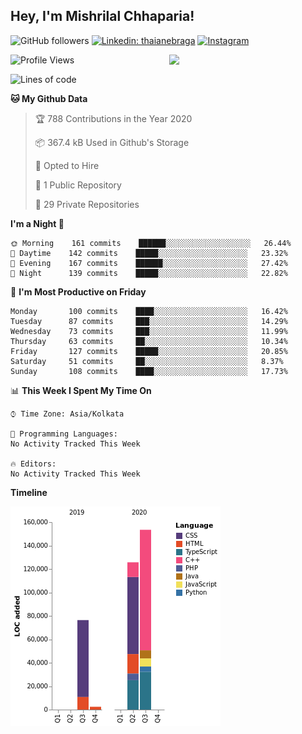 <h2>Hey, I'm Mishrilal Chhaparia!</h2>

<!-- ![Mishrilal's github stats](https://github-readme-stats.vercel.app/api?username=mishrilal&theme=blue-green&show_icons=true&count_private=true) -->
![GitHub followers](https://img.shields.io/github/followers/mishrilal?color=181717&label=Follow%20%40mishrilal&logo=Github&style=for-the-badge)
[![Linkedin: thaianebraga](https://img.shields.io/badge/linkedin-%230077B5.svg?&style=for-the-badge&logo=linkedin&logoColor=white&link=https://www.linkedin.com/in/mishrilal-chhaparia-074969192/)](https://www.linkedin.com/in/mishrilal-chhaparia-074969192/)
[![Instagram](https://img.shields.io/badge/instagram-%23E4405F.svg?&style=for-the-badge&logo=instagram&logoColor=white&link=https://www.instagram.com/am_mishri/)](https://www.instagram.com/am_mishri/)


<img align='right' src="https://avatars1.githubusercontent.com/u/53535840?s=400&u=ccbf62c3091d7277d104d3666e4598207f27c197&v=4" width="250">

<!--START_SECTION:waka-->
![Profile Views](http://img.shields.io/badge/Profile%20Views-7-blue)

![Lines of code](https://img.shields.io/badge/From%20Hello%20World%20I%27ve%20Written-345073%20lines%20of%20code-blue)

**🐱 My Github Data** 

> 🏆 788 Contributions in the Year 2020
 > 
> 📦 367.4 kB Used in Github's Storage 
 > 
> 💼 Opted to Hire
 > 
> 📜 1 Public Repository 
 > 
> 🔑 29 Private Repositories 

**I'm a Night 🦉** 

```text
🌞 Morning    161 commits    ██████░░░░░░░░░░░░░░░░░░░   26.44% 
🌆 Daytime    142 commits    █████░░░░░░░░░░░░░░░░░░░░   23.32% 
🌃 Evening    167 commits    ██████░░░░░░░░░░░░░░░░░░░   27.42% 
🌙 Night      139 commits    █████░░░░░░░░░░░░░░░░░░░░   22.82%

```
📅 **I'm Most Productive on Friday** 

```text
Monday       100 commits    ████░░░░░░░░░░░░░░░░░░░░░   16.42% 
Tuesday      87 commits     ███░░░░░░░░░░░░░░░░░░░░░░   14.29% 
Wednesday    73 commits     ███░░░░░░░░░░░░░░░░░░░░░░   11.99% 
Thursday     63 commits     ██░░░░░░░░░░░░░░░░░░░░░░░   10.34% 
Friday       127 commits    █████░░░░░░░░░░░░░░░░░░░░   20.85% 
Saturday     51 commits     ██░░░░░░░░░░░░░░░░░░░░░░░   8.37% 
Sunday       108 commits    ████░░░░░░░░░░░░░░░░░░░░░   17.73%

```


📊 **This Week I Spent My Time On** 

```text
⌚︎ Time Zone: Asia/Kolkata

💬 Programming Languages: 
No Activity Tracked This Week

🔥 Editors: 
No Activity Tracked This Week

```

**Timeline**

![Chart not found](https://github.com/mishrilal/mishrilal/blob/master/charts/bar_graph.png) 


<!--END_SECTION:waka-->
